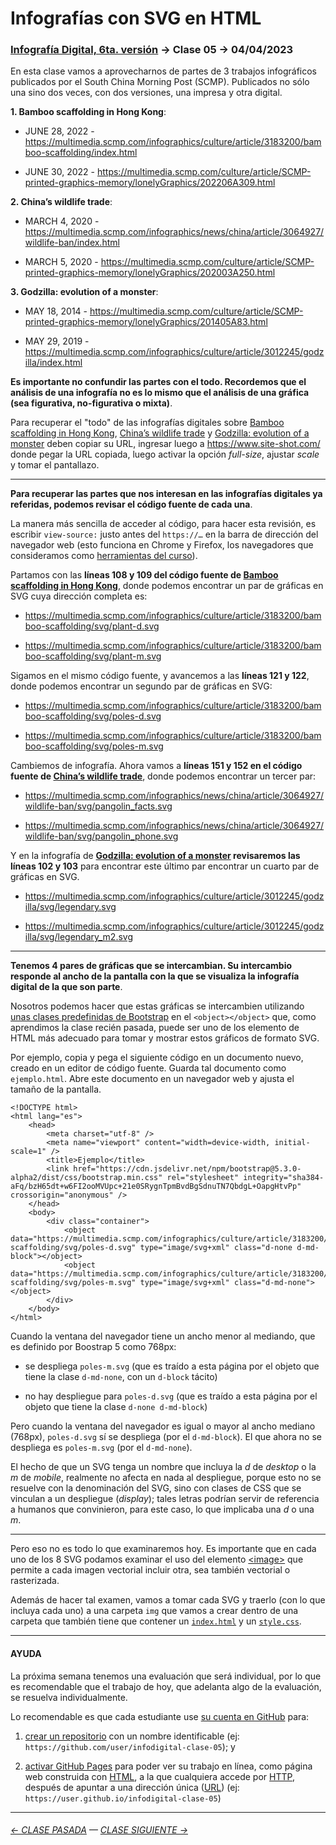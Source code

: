 # Infografías con SVG en HTML

### [Infografía Digital, 6ta. versión](https://github.com/profesorfaco/dno075-2023-1#readme) → Clase 05 → 04/04/2023

En esta clase vamos a aprovecharnos de partes de 3 trabajos infográficos publicados por el South China Morning Post (SCMP). Publicados no sólo una sino dos veces, con dos versiones, una impresa y otra digital.

**1. Bamboo scaffolding in Hong Kong**: 

- JUNE 28, 2022 - https://multimedia.scmp.com/infographics/culture/article/3183200/bamboo-scaffolding/index.html

- JUNE 30, 2022 - https://multimedia.scmp.com/culture/article/SCMP-printed-graphics-memory/lonelyGraphics/202206A309.html

**2. China’s wildlife trade**:

- MARCH 4, 2020 - https://multimedia.scmp.com/infographics/news/china/article/3064927/wildlife-ban/index.html

- MARCH 5, 2020 - https://multimedia.scmp.com/culture/article/SCMP-printed-graphics-memory/lonelyGraphics/202003A250.html

**3. Godzilla: evolution of a monster**:

- MAY 18, 2014 - https://multimedia.scmp.com/culture/article/SCMP-printed-graphics-memory/lonelyGraphics/201405A83.html

- MAY 29, 2019 - https://multimedia.scmp.com/infographics/culture/article/3012245/godzilla/index.html

**Es importante no confundir las partes con el todo. Recordemos que el análisis de una infografía no es lo mismo que el análisis de una gráfica (sea figurativa, no-figurativa o mixta)**.

Para recuperar el "todo" de las infografías digitales sobre [Bamboo scaffolding in Hong Kong](https://multimedia.scmp.com/infographics/culture/article/3183200/bamboo-scaffolding/index.html), [China’s wildlife trade](https://multimedia.scmp.com/infographics/news/china/article/3064927/wildlife-ban/index.html) y [Godzilla: evolution of a monster](https://multimedia.scmp.com/infographics/culture/article/3012245/godzilla/index.html) deben copiar su URL, ingresar luego a https://www.site-shot.com/ donde pegar la URL copiada, luego activar la opción *full-size*, ajustar *scale* y tomar el pantallazo.

- - - - - - - - 

**Para recuperar las partes que nos interesan en las infografías digitales ya referidas, podemos revisar el código fuente de cada una**.

La manera más sencilla de acceder al código, para hacer esta revisión, es escribir `view-source:` justo antes del `https://…` en la barra de dirección del navegador web (esto funciona en Chrome y Firefox, los navegadores que consideramos como [herramientas del curso](https://github.com/profesorfaco/dno075-2023-1#herramientas)).

Partamos con las **líneas 108 y 109 del código fuente de [Bamboo scaffolding in Hong Kong](https://multimedia.scmp.com/infographics/culture/article/3183200/bamboo-scaffolding/index.html)**, donde podemos encontrar un par de gráficas en SVG cuya dirección completa es:

- https://multimedia.scmp.com/infographics/culture/article/3183200/bamboo-scaffolding/svg/plant-d.svg

- https://multimedia.scmp.com/infographics/culture/article/3183200/bamboo-scaffolding/svg/plant-m.svg

Sigamos en el mismo código fuente, y avancemos a las **líneas 121 y 122**, donde podemos encontrar un segundo par de gráficas en SVG:

- https://multimedia.scmp.com/infographics/culture/article/3183200/bamboo-scaffolding/svg/poles-d.svg

- https://multimedia.scmp.com/infographics/culture/article/3183200/bamboo-scaffolding/svg/poles-m.svg

Cambiemos de infografía. Ahora vamos a **líneas 151 y 152 en el código fuente de [China’s wildlife trade](https://multimedia.scmp.com/infographics/news/china/article/3064927/wildlife-ban/index.html)**, donde podemos encontrar un tercer par: 

- https://multimedia.scmp.com/infographics/news/china/article/3064927/wildlife-ban/svg/pangolin_facts.svg

- https://multimedia.scmp.com/infographics/news/china/article/3064927/wildlife-ban/svg/pangolin_phone.svg

Y en la infografía de **[Godzilla: evolution of a monster](https://multimedia.scmp.com/infographics/culture/article/3012245/godzilla/index.html) revisaremos las líneas 102 y 103** para encontrar este último par encontrar un cuarto par de gráficas en SVG.

- https://multimedia.scmp.com/infographics/culture/article/3012245/godzilla/svg/legendary.svg

- https://multimedia.scmp.com/infographics/culture/article/3012245/godzilla/svg/legendary_m2.svg

- - - - - - - - - -

**Tenemos 4 pares de gráficas que se intercambian. Su intercambio responde al ancho de la pantalla con la que se visualiza la infografía digital de la que son parte**.

Nosotros podemos hacer que estas gráficas se intercambien utilizando [unas clases predefinidas de Bootstrap](https://getbootstrap.com/docs/5.3/utilities/display/) en el `<object></object>` que, como aprendimos la clase recién pasada, puede ser uno de los elemento de HTML más adecuado para tomar y mostrar estos gráficos de formato SVG.

Por ejemplo, copia y pega el siguiente código en un documento nuevo, creado en un editor de código fuente. Guarda tal documento como `ejemplo.html`. Abre este documento en un navegador web y ajusta el tamaño de la pantalla.

```
<!DOCTYPE html>
<html lang="es">
    <head>
        <meta charset="utf-8" />
        <meta name="viewport" content="width=device-width, initial-scale=1" />
        <title>Ejemplo</title>
        <link href="https://cdn.jsdelivr.net/npm/bootstrap@5.3.0-alpha2/dist/css/bootstrap.min.css" rel="stylesheet" integrity="sha384-aFq/bzH65dt+w6FI2ooMVUpc+21e0SRygnTpmBvdBgSdnuTN7QbdgL+OapgHtvPp" crossorigin="anonymous" />
    </head>
    <body>
        <div class="container">
            <object data="https://multimedia.scmp.com/infographics/culture/article/3183200/bamboo-scaffolding/svg/poles-d.svg" type="image/svg+xml" class="d-none d-md-block"></object>
            <object data="https://multimedia.scmp.com/infographics/culture/article/3183200/bamboo-scaffolding/svg/poles-m.svg" type="image/svg+xml" class="d-md-none"></object>
        </div>
    </body>
</html>
```

Cuando la ventana del navegador tiene un ancho menor al mediando, que es definido por Boostrap 5 como 768px:

- se despliega `poles-m.svg` (que es traído a esta página por el objeto que tiene la clase `d-md-none`, con un `d-block` tácito) 

- no hay despliegue para `poles-d.svg` (que es traído a esta página por el objeto que tiene la clase `d-none d-md-block`)

Pero cuando la ventana del navegador es igual o mayor al ancho mediano (768px), `poles-d.svg` sí se despliega (por el `d-md-block`). El que ahora no se despliega es `poles-m.svg` (por el `d-md-none`). 

El hecho de que un SVG tenga un nombre que incluya la *d* de *desktop* o la *m* de *mobile*, realmente no afecta en nada al despliegue, porque esto no se resuelve con la denominación del SVG, sino con clases de CSS que se vinculan a un despliegue (*display*); tales letras podrían servir de referencia a humanos que convinieron, para este caso, lo que implicaba una *d* o una *m*.

- - - - - - - - -

Pero eso no es todo lo que examinaremos hoy. Es importante que en cada uno de los 8 SVG podamos examinar el uso del elemento [\<image>](https://developer.mozilla.org/en-US/docs/Web/SVG/Element/image) que permite a cada imagen vectorial incluir otra, sea también vectorial o rasterizada.

Además de hacer tal examen, vamos a tomar cada SVG y traerlo (con lo que incluya cada uno) a una carpeta `img` que vamos a crear dentro de una carpeta que también tiene que contener un [`index.html`](https://profesorfaco.github.io/dno075-2023-1/clase-05/) y un [`style.css`](https://profesorfaco.github.io/dno075-2023-1/clase-05/style.css).

- - - - - - - - -

#### AYUDA

La próxima semana tenemos una evaluación que será individual, por lo que es recomendable que el trabajo de hoy, que adelanta algo de la evaluación, se resuelva individualmente.

Lo recomendable es que cada estudiante use [su cuenta en GitHub](https://github.com/) para:

1. [crear un repositorio](https://docs.github.com/es/get-started/quickstart/create-a-repo) con un nombre identificable (ej: `https://github.com/user/infodigital-clase-05`); y

2. [activar GitHub Pages](https://docs.github.com/es/pages/getting-started-with-github-pages/configuring-a-publishing-source-for-your-github-pages-site) para poder ver su trabajo en línea, como página web construida con [HTML](https://developer.mozilla.org/es/docs/Learn/HTML/Introduction_to_HTML/Getting_started), a la que cualquiera accede por [HTTP](https://es.wikipedia.org/wiki/Protocolo_de_transferencia_de_hipertexto), después de apuntar a una dirección única ([URL](https://es.wikipedia.org/wiki/Localizador_de_recursos_uniforme)) (ej: `https://user.github.io/infodigital-clase-05`)

- - - - - - - - - - 

###### [← CLASE PASADA](https://github.com/profesorfaco/dno075-2023-1/tree/main/clase-04) — [CLASE SIGUIENTE →](https://github.com/profesorfaco/dno075-2023-1/tree/main/clase-06) 

